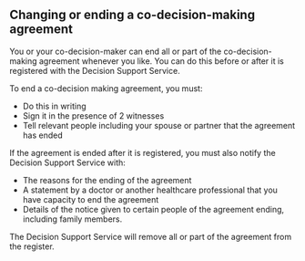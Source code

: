 ##  Changing or ending a co-decision-making agreement

You or your co-decision-maker can end all or part of the co-decision-making
agreement whenever you like. You can do this before or after it is registered
with the Decision Support Service.

To end a co-decision making agreement, you must:

  * Do this in writing 
  * Sign it in the presence of 2 witnesses 
  * Tell relevant people including your spouse or partner that the agreement has ended 

If the agreement is ended after it is registered, you must also notify the
Decision Support Service with:

  * The reasons for the ending of the agreement 
  * A statement by a doctor or another healthcare professional that you have capacity to end the agreement 
  * Details of the notice given to certain people of the agreement ending, including family members. 

The Decision Support Service will remove all or part of the agreement from the
register.
